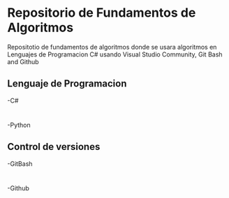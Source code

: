 # Repositorio de Fundamentos de Algoritmos 

Repositotio de fundamentos de algoritmos donde se usara algoritmos en Lenguajes de Programacion C# usando Visual Studio Community, Git Bash and Github

## Lenguaje de Programacion 

-C#
#
-Python 

## Control de versiones 

-GitBash
#
-Github


